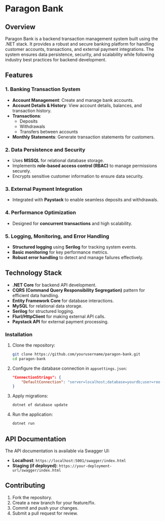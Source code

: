 
# Paragon Bank

## Overview
Paragon Bank is a backend transaction management system built using the .NET stack. It provides a robust and secure banking platform for handling customer accounts, transactions, and external payment integrations. The system ensures data persistence, security, and scalability while following industry best practices for backend development.

## Features
### 1. Banking Transaction System
- **Account Management**: Create and manage bank accounts.
- **Account Details & History**: View account details, balances, and transaction history.
- **Transactions**:
  - Deposits
  - Withdrawals
  - Transfers between accounts
- **Monthly Statements**: Generate transaction statements for customers.

### 2. Data Persistence and Security
- Uses **MSSQL** for relational database storage.
- Implements **role-based access control (RBAC)** to manage permissions securely.
- Encrypts sensitive customer information to ensure data security.

### 3. External Payment Integration
- Integrated with **Paystack** to enable seamless deposits and withdrawals.

### 4. Performance Optimization
- Designed for **concurrent transactions** and high scalability.

### 5. Logging, Monitoring, and Error Handling
- **Structured logging** using **Serilog** for tracking system events.
- **Basic monitoring** for key performance metrics.
- **Robust error handling** to detect and manage failures effectively.


## Technology Stack
- **.NET Core** for backend API development.
- **CQRS (Command Query Responsibility Segregation)** pattern for efficient data handling.
- **Entity Framework Core** for database interactions.
- **MySQL** for relational data storage.
- **Serilog** for structured logging.
- **Flurl/HttpClient** for making external API calls.
- **Paystack API** for external payment processing.


### Installation
1. Clone the repository:
   ```sh
   git clone https://github.com/yourusername/paragon-bank.git
   cd paragon-bank
   ```
2. Configure the database connection in `appsettings.json`:
   ```json
   "ConnectionStrings": {
       "DefaultConnection": "server=localhost;database=yourdb;user=root;password=yourpassword;"
   }
   ```
3. Apply migrations:
   ```sh
   dotnet ef database update
   ```
4. Run the application:
   ```sh
   dotnet run
   ```

## API Documentation
The API documentation is available via Swagger UI:
- **Localhost**: `https://localhost:5001/swagger/index.html`
- **Staging (if deployed)**: `https://your-deployment-url/swagger/index.html`


## Contributing
1. Fork the repository.
2. Create a new branch for your feature/fix.
3. Commit and push your changes.
4. Submit a pull request for review.

